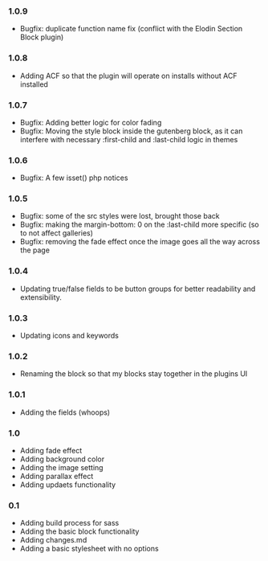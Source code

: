 ### 1.0.9
* Bugfix: duplicate function name fix (conflict with the Elodin Section Block plugin)

### 1.0.8 
* Adding ACF so that the plugin will operate on installs without ACF installed

### 1.0.7
* Bugfix: Adding better logic for color fading
* Bugfix: Moving the style block inside the gutenberg block, as it can interfere with necessary :first-child and :last-child logic in themes

### 1.0.6
* Bugfix: A few isset() php notices

### 1.0.5
* Bugfix: some of the src styles were lost, brought those back
* Bugfix: making the margin-bottom: 0 on the :last-child more specific (so to not affect galleries)
* Bugfix: removing the fade effect once the image goes all the way across the page

### 1.0.4
* Updating true/false fields to be button groups for better readability and extensibility.

### 1.0.3
* Updating icons and keywords

### 1.0.2 
* Renaming the block so that my blocks stay together in the plugins UI

### 1.0.1
* Adding the fields (whoops)

### 1.0
* Adding fade effect
* Adding background color
* Adding the image setting
* Adding parallax effect
* Adding updaets functionality

### 0.1
* Adding build process for sass
* Adding the basic block functionality
* Adding changes.md
* Adding a basic stylesheet with no options